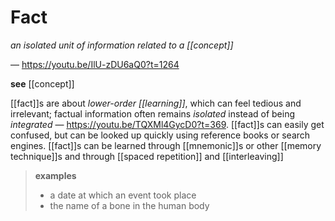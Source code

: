 # Fact

_an isolated unit of information related to a [[concept]]_

&mdash; <https://youtu.be/IlU-zDU6aQ0?t=1264>

**see** [[concept]]

[[fact]]s are about _lower-order [[learning]]_, which can feel tedious and irrelevant; factual information often remains _isolated_ instead of being _integrated_ &mdash; <https://youtu.be/TQXMl4GycD0?t=369>. [[fact]]s can easily get confused, but can be looked up quickly using reference books or search engines. [[fact]]s can be learned through [[mnemonic]]s or other [[memory technique]]s and through [[spaced repetition]] and [[interleaving]]

> **examples**
>
> - a date at which an event took place
> - the name of a bone in the human body

